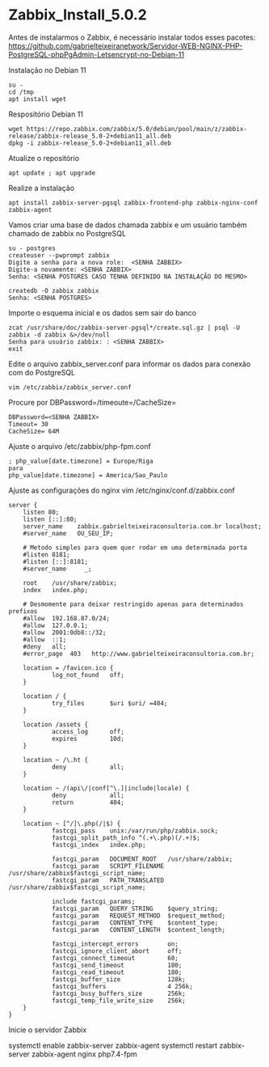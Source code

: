 # Zabbix_Install_5.0.2

Antes de instalarmos o Zabbix, é necessário instalar todos esses pacotes: https://github.com/gabrielteixeiranetwork/Servidor-WEB-NGINX-PHP-PostgreSQL-phpPgAdmin-Letsencrypt-no-Debian-11

Instalação no Debian 11

    su -
    cd /tmp
    apt install wget
Respositório Debian 11

    wget https://repo.zabbix.com/zabbix/5.0/debian/pool/main/z/zabbix-release/zabbix-release_5.0-2+debian11_all.deb
    dpkg -i zabbix-release_5.0-2+debian11_all.deb
Atualize o repositório

    apt update ; apt upgrade
Realize a instalação

    apt install zabbix-server-pgsql zabbix-frontend-php zabbix-nginx-conf zabbix-agent
Vamos criar uma base de dados chamada zabbix e um usuário também chamado de zabbix no PostgreSQL

    su - postgres
    createuser --pwprompt zabbix
    Digite a senha para a nova role:  <SENHA ZABBIX>
    Digite-a novamente: <SENHA ZABBIX>
    Senha: <SENHA POSTGRES CASO TENHA DEFINIDO NA INSTALAÇÃO DO MESMO>
 
    createdb -O zabbix zabbix
    Senha: <SENHA POSTGRES>
Importe o esquema inicial e os dados sem sair do banco

    zcat /usr/share/doc/zabbix-server-pgsql*/create.sql.gz | psql -U zabbix -d zabbix &>/dev/null
    Senha para usuário zabbix: : <SENHA ZABBIX>
    exit
Edite o arquivo zabbix_server.conf para informar os dados para conexão com do PostgreSQL

    vim /etc/zabbix/zabbix_server.conf
Procure por DBPassword=/timeoute=/CacheSize=

    DBPassword=<SENHA ZABBIX>
    Timeout= 30
    CacheSize= 64M
Ajuste o arquivo /etc/zabbix/php-fpm.conf

    ; php_value[date.timezone] = Europe/Riga
    para
    php_value[date.timezone] = America/Sao_Paulo   
Ajuste as configurações do nginx  vim /etc/nginx/conf.d/zabbix.conf
    
    server {
        listen 80;
        listen [::]:80;
        server_name    zabbix.gabrielteixeiraconsultoria.com.br localhost;
        #server_name   OU_SEU_IP;
 
        # Metodo simples para quem quer rodar em uma determinada porta
        #listen 8181;
        #listen [::]:8181;
        #server_name     _;
 
        root    /usr/share/zabbix;
        index   index.php;
 
        # Desmomente para deixar restringido apenas para determinados prefixos
        #allow  192.168.87.0/24;
        #allow  127.0.0.1;
        #allow  2001:0db8::/32;
        #allow  ::1;
        #deny   all;
        #error_page  403   http://www.gabrielteixeiraconsultoria.com.br;
 
        location = /favicon.ico {
                log_not_found   off;
        }
 
        location / {
                try_files       $uri $uri/ =404;
        }
 
        location /assets {
                access_log      off;
                expires         10d;
        }
 
        location ~ /\.ht {
                deny            all;
        }
 
        location ~ /(api\/|conf[^\.]|include|locale) {
                deny            all;
                return          404;
        }
 
        location ~ [^/]\.php(/|$) {
                fastcgi_pass    unix:/var/run/php/zabbix.sock;
                fastcgi_split_path_info ^(.+\.php)(/.+)$;
                fastcgi_index   index.php;
 
                fastcgi_param   DOCUMENT_ROOT   /usr/share/zabbix;
                fastcgi_param   SCRIPT_FILENAME /usr/share/zabbix$fastcgi_script_name;
                fastcgi_param   PATH_TRANSLATED /usr/share/zabbix$fastcgi_script_name;
 
                include fastcgi_params;
                fastcgi_param   QUERY_STRING    $query_string;
                fastcgi_param   REQUEST_METHOD  $request_method;
                fastcgi_param   CONTENT_TYPE    $content_type;
                fastcgi_param   CONTENT_LENGTH  $content_length;
 
                fastcgi_intercept_errors        on;
                fastcgi_ignore_client_abort     off;
                fastcgi_connect_timeout         60;
                fastcgi_send_timeout            180;
                fastcgi_read_timeout            180;
                fastcgi_buffer_size             128k;
                fastcgi_buffers                 4 256k;
                fastcgi_busy_buffers_size       256k;
                fastcgi_temp_file_write_size    256k;
        }
    }
Inicie o servidor Zabbix
    
   systemctl enable zabbix-server zabbix-agent
   systemctl restart zabbix-server zabbix-agent nginx php7.4-fpm
